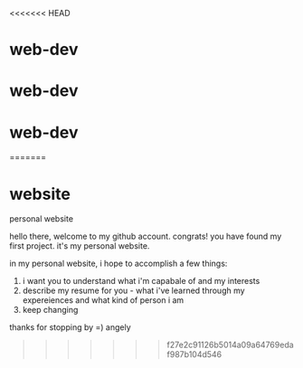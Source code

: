 <<<<<<< HEAD
# web-dev
# web-dev
# web-dev
=======
# website
personal website

hello there, welcome to my github account. congrats! you have found my first project. it's my personal website. 

in my personal website, i hope to accomplish a few things: 

1) i want you to understand what i'm capabale of and my interests
2) describe my resume for you - what i've learned through my expereiences and what kind of person i am 
3) keep changing 

thanks for stopping by =)
angely
>>>>>>> f27e2c91126b5014a09a64769edaf987b104d546
